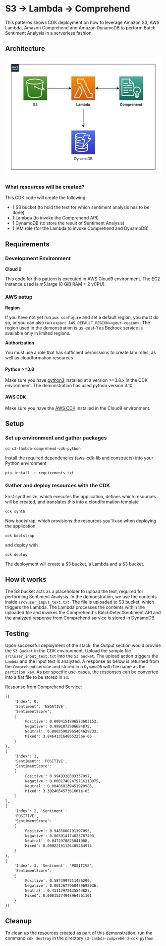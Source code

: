 # S3 -> Lambda -> Comprehend
This patterns shows CDK deployment on how to leverage Amazon S3, AWS Lambda, Amazon Comprehend and Amazon DynamoDB to perform Batch Sentiment Analysis in a serverless fashion.

## Architecture
![Diagram](src/architecture.jpg)

### What resources will be created?
This CDK code will create the following:
   - 1 S3 bucket (to hold the text for which sentiment analysis has to be done)
   - 1 Lambda (to invoke the Comprehend API)
   - 1 DynamoDB (to store the result of Sentiment Analysis)
   - 1 IAM role (for the Lambda to invoke Comprehend and DynamoDB)

## Requirements

### Development Environment
**Cloud 9**

This code for this pattern is executed in AWS Cloud9 environment. The EC2 instance used is m5.large (8 GiB RAM + 2 vCPU).

### AWS setup
**Region**

If you have not yet run `aws configure` and set a default region, you must do so, or you can also run `export AWS_DEFAULT_REGION=<your-region>`. The region used in the demonstration is us-east-1 as Bedrock service is available only in limited regions.

**Authorization**

You must use a role that has sufficient permissions to create Iam roles, as well as cloudformation resources

#### Python >=3.8
Make sure you have [python3](https://www.python.org/downloads/) installed at a version >=3.8.x in the CDK environment. The demonstration has used python version 3.10.

#### AWS CDK
Make sure you have the [AWS CDK](https://docs.aws.amazon.com/cdk/v2/guide/getting_started.html#getting_started_install) installed in the Cloud9 environment.


## Setup

### Set up environment and gather packages

```
cd s3-lambda-comprehend-cdk-python
```

Install the required dependencies (aws-cdk-lib and constructs) into your Python environment 
```
pip install -r requirements.txt
```

### Gather and deploy resources with the CDK

First synthesize, which executes the application, defines which resources will be created, and translates this into a cloudformation template
```
cdk synth
```
Now bootstrap, which provisions the resources you'll use when deploying the application
```
cdk bootstrap
```
and deploy with
```
cdk deploy
```

The deployment will create a S3 bucket, a Lambda and a S3 bucket.

## How it works
The S3 bucket acts as a placeholder to upload the text, required for performing Sentiment Analysis. In the demonstration, we use the contents inside `src\user_input_text.txt`. 
The file is uploaded to S3 bucket, which triggers the Lambda. The Lambda processes the contents within the uploaded file and invokes the Comprehend's BatchDetectSentiment API and the analyzed response from Comprehend service is stored in DynamoDB.

## Testing
Upon successful deployment of the stack, the Output section would provide the `S3 Bucket` in the CDK environment. 
Upload the sample file `src\user_input_text.txt` into the `S3 bucket`. The upload action triggers the `Lambda` and the input text is analyzed.
A response as below is returned from the `Comprehend` service and stored in a `DynamoDB` with file name as the `partition key`. 
As per specific use-cases, the responses can be converted into a flat file to be stored in `S3`.

Response from Comprehend Service:
```
[{
	'Index': 0, 
	'Sentiment': 'NEGATIVE', 
	'SentimentScore': 
	{
		'Positive': 0.0004151896573603153, 
		'Negative': 0.9991872906684875, 
		'Neutral': 0.00035902965464629233, 
		'Mixed': 3.8464131648652256e-05
	}
}, 
{
	'Index': 1, 
	'Sentiment': 'POSITIVE', 
	'SentimentScore': 
	{
		'Positive': 0.9949328303337097, 
		'Negative': 0.00017402479716110975, 
		'Neutral': 0.004860139451920986, 
		'Mixed': 3.302405457361601e-05
	}
}, 
{
	'Index': 2, 'Sentiment': 
	'POSITIVE', 
	'SentimentScore': 
	{
		'Positive': 0.9485660791397095, 
		'Negative': 0.003914174623787403, 
		'Neutral': 0.0472978875041008, 
		'Mixed': 0.00022181126405484974
	}
}, 
{
	'Index': 3, 'Sentiment': 'POSITIVE', 
	'SentimentScore': 
	{
		'Positive': 0.5873997211456299, 
		'Negative': 0.0012677968479692936, 
		'Neutral': 0.41117972135543823, 
		'Mixed': 0.00015274948964361101
	}
}]

```

## Cleanup

To clean up the resources created as part of this demonstration, run the command `cdk destroy` in the directory `s3-lambda-comprehend-cdk-python`.